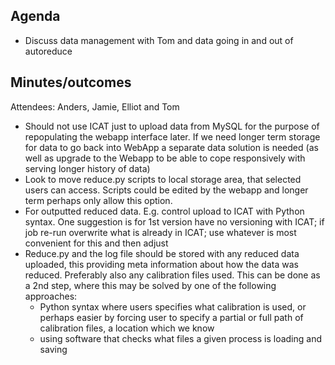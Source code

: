 Agenda
------
* Discuss data management with Tom and data going in and out of autoreduce

Minutes/outcomes
-------
Attendees: Anders, Jamie, Elliot and Tom

* Should not use ICAT just to upload data from MySQL for the purpose of repopulating the webapp interface later.
If we need longer term storage for data to go back into WebApp a separate data solution is needed
(as well as upgrade to the Webapp to be able to cope responsively with serving longer history of data) 
* Look to move reduce.py scripts to local storage area, that selected users can access. 
Scripts could be edited by the webapp and longer term perhaps only allow this option.
* For outputted reduced data. E.g. control upload to ICAT with Python syntax. 
One suggestion is for 1st version have no versioning with ICAT; if job re-run overwrite what is already in ICAT; 
use whatever is most convenient for this and then adjust
* Reduce.py and the log file should be stored with any reduced data uploaded, this providing meta information about how the data was 
reduced. Preferably also any calibration files used. This can be done as a 2nd step, where this may be solved by one of the 
following approaches:
  * Python syntax where users specifies what calibration is used, or perhaps easier by forcing user to specify a partial or full path of 
calibration files, a location which we know 
  * using software that checks what files a given process is loading and saving
